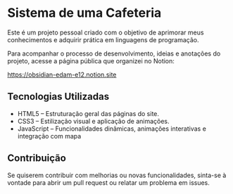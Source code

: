 # Sistema de uma Cafeteria 
Este é um projeto pessoal criado com o objetivo de aprimorar meus conhecimentos e adquirir prática em linguagens de programação.

Para acompanhar o processo de desenvolvimento, ideias e anotações do projeto, acesse a página pública que organizei no Notion:

https://obsidian-edam-e12.notion.site

<h2> Tecnologias Utilizadas </h2>

* HTML5 – Estruturação geral das páginas do site.
* CSS3 – Estilização visual e aplicação de animações.
* JavaScript – Funcionalidades dinâmicas, animações interativas e integração com mapa

<h2>Contribuição</h2> 
Se quiserem contribuir com melhorias ou novas funcionalidades, sinta-se à vontade para abrir um pull request ou relatar um problema em issues.
